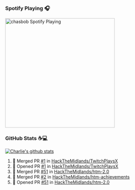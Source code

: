 ### Spotify Playing 🎧

[<img src="https://novatorem.chasbob.vercel.app/api/spotify" alt="chasbob Spotify Playing" width="350" />](https://open.spotify.com/user/charlie2026)

### GitHub Stats :coffee::computer:

[![Charlie's github stats](https://github-readme-stats-six-tau.vercel.app/api?username=chasbob&count_private=true&hide_rank=true&hide=stars&hide_title=true)](https://github.com/anuraghazra/github-readme-stats)

<!--START_SECTION:activity-->
1. 🎉 Merged PR [#1](https://github.com/HackTheMidlands/TwitchPlaysX/pull/1) in [HackTheMidlands/TwitchPlaysX](https://github.com/HackTheMidlands/TwitchPlaysX)
2. 💪 Opened PR [#1](https://github.com/HackTheMidlands/TwitchPlaysX/pull/1) in [HackTheMidlands/TwitchPlaysX](https://github.com/HackTheMidlands/TwitchPlaysX)
3. 🎉 Merged PR [#51](https://github.com/HackTheMidlands/htm-2.0/pull/51) in [HackTheMidlands/htm-2.0](https://github.com/HackTheMidlands/htm-2.0)
4. 🎉 Merged PR [#2](https://github.com/HackTheMidlands/htm-achievements/pull/2) in [HackTheMidlands/htm-achievements](https://github.com/HackTheMidlands/htm-achievements)
5. 💪 Opened PR [#51](https://github.com/HackTheMidlands/htm-2.0/pull/51) in [HackTheMidlands/htm-2.0](https://github.com/HackTheMidlands/htm-2.0)
<!--END_SECTION:activity-->
